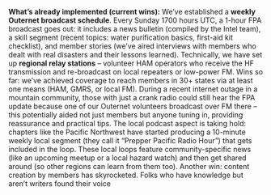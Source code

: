 **What’s already implemented (current wins):** We’ve established a **weekly Outernet broadcast schedule**. Every Sunday 1700 hours UTC, a 1-hour FPA broadcast goes out: it includes a news bulletin (compiled by the Intel team), a skill segment (recent topics: water purification basics, first-aid kit checklist), and member stories (we’ve aired interviews with members who dealt with real disasters and their lessons learned). Technically, we have set up **regional relay stations** – volunteer HAM operators who receive the HF transmission and re-broadcast on local repeaters or low-power FM. Wins so far: we’ve achieved coverage to reach members in 30+ states via at least one means (HAM, GMRS, or local FM). During a recent internet outage in a mountain community, those with just a crank radio could still hear the FPA update because one of our Outernet volunteers broadcast over FM there – this potentially aided not just members but anyone tuning in, providing reassurance and practical tips. The local podcast aspect is taking hold: chapters like the Pacific Northwest have started producing a 10-minute weekly local segment (they call it “Prepper Pacific Radio Hour”) that gets included in the loop. These local loops feature community-specific news (like an upcoming meetup or a local hazard watch) and then get shared around (so other regions can learn from them too). Another win: content creation by members has skyrocketed. Folks who have knowledge but aren’t writers found their voice